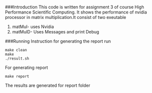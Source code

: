 ###Introduction
This code is written for assignment 3 of course High Performance Scientific
Computing. It shows the performance of nvidia processor in matrix
multiplication.It consist of two exeutable

1. matMul- uses Nvidia
2. matMulD- Uses Messages and print Debug

###Running Instruction
for generating the report run
```
make clean
make
./result.sh
```

For generating report
```
make report
```

The results are generated for report folder
